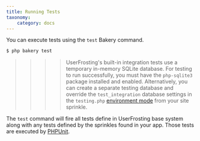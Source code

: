 ```yaml
---
title: Running Tests
taxonomy:
    category: docs
---
```


You can execute tests using the `test` Bakery command.

```bash
$ php bakery test
```

>>>> UserFrosting's built-in integration tests use a temporary in-memory SQLite database.  For testing to run successfully, you must have the `php-sqlite3` package installed and enabled.  Alternatively, you can create a separate testing database and override the `test_integration` database settings in the `testing.php` [environment mode](/configuration/config-files) from your site sprinkle.

The `test` command will fire all tests define in UserFrosting base system along with any tests defined by the sprinkles found in your app. Those tests are executed by [PHPUnit](https://phpunit.de/).
